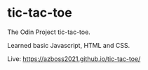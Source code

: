 # tic-tac-toe
The Odin Project tic-tac-toe.

Learned basic Javascript, HTML and CSS.


Live: https://azboss2021.github.io/tic-tac-toe/
